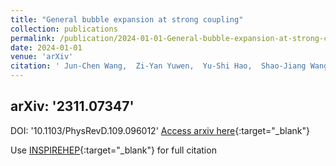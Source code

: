 ```yaml
---
title: "General bubble expansion at strong coupling"
collection: publications
permalink: /publication/2024-01-01-General-bubble-expansion-at-strong-coupling
date: 2024-01-01
venue: 'arXiv'
citation: ' Jun-Chen Wang,  Zi-Yan Yuwen,  Yu-Shi Hao,  Shao-Jiang Wang, &quot;General bubble expansion at strong coupling.&quot; arXiv, 2024.'
---
```

arXiv: '2311.07347'
---
DOI: '10.1103/PhysRevD.109.096012'
[Access arxiv here](2311.07347){:target="_blank"}

Use [INSPIREHEP](https://inspirehep.net/literature?sort=mostrecent&size=25&page=1&q=General-bubble-expansion-at-strong-coupling){:target="_blank"} for full citation